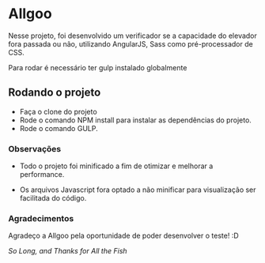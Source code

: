# Allgoo

Nesse projeto, foi desenvolvido um verificador se a capacidade do elevador fora passada ou não, utilizando AngularJS, Sass como pré-processador de CSS.

Para rodar é necessário ter gulp instalado globalmente

## Rodando o projeto

* Faça o clone do projeto
* Rode o comando NPM install para instalar as dependências do projeto.
* Rode o comando GULP.


### Observações

 - Todo o projeto foi minificado a fim de otimizar e melhorar a performance.

 - Os arquivos Javascript fora optado a não minificar para visualização ser facilitada do código.

### Agradecimentos 

Agradeço a Allgoo pela oportunidade de poder desenvolver o teste! :D

_So Long, and Thanks for All the Fish_


